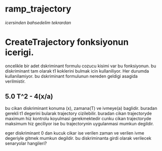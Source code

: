 # ramp_trajectory


















###### icersinden bahsedelim tekrardan

# CreateTrajectory fonksiyonun icerigi.


oncelikle bir adet dskriminant formulu cozucu kisimi var bu fonksiyonun. bu diskriminant tam olarak t1 koklerini bulmak icin kullaniliyor. Her durumda kullanilamiyor. bu dskriminant formulunun nereden geldigi asagida verilmistir.

## 5.0    T^2 - 4(x/a)

bu cikan diskriminant konuma (x), zamana(T) ve ivmeye(a) baglidir. buradan gerekli t1 degerini bularak trajectory cizilebilir. buradan cikan trajectoryde maximum hiz kontrolu koyulmasi gerekmektedir cunku cikan trajectoryde maksimum hiz geciliyor ise bu trajectorynin uygulanmasi mumkun degildir.

eger diskriminant 0 dan kucuk cikar ise verilen zaman ve verilen ivme degeriyle gitmek mumkun degildir.
bu diskriminanta girdi olarak verilecek senaryolar hangileri?


